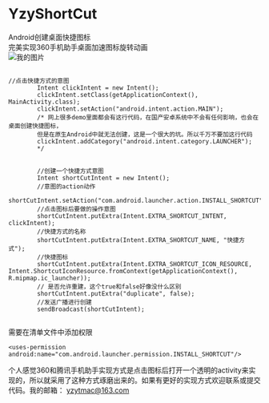 # YzyShortCut
Android创建桌面快捷图标  
完美实现360手机助手桌面加速图标旋转动画  
![](https://github.com/yzytmac/ShortCutDemo/blob/master/device-2017-12-20-212637.gif "我的图片")

```

//点击快捷方式的意图
        Intent clickIntent = new Intent();
        clickIntent.setClass(getApplicationContext(), MainActivity.class);
        clickIntent.setAction("android.intent.action.MAIN");
        /* 网上很多demo里面都会有这行代码，在国产安卓系统中不会有任何影响，也会在桌面创建快捷图标，
        但是在原生Android中就无法创建，这是一个很大的坑。所以千万不要加这行代码
        clickIntent.addCategory("android.intent.category.LAUNCHER");
        */


        //创建一个快捷方式意图
        Intent shortCutIntent = new Intent();
        //意图的action动作
        shortCutIntent.setAction("com.android.launcher.action.INSTALL_SHORTCUT");
        //点击图标后要做的操作意图
        shortCutIntent.putExtra(Intent.EXTRA_SHORTCUT_INTENT, clickIntent);
        //快捷方式的名称
        shortCutIntent.putExtra(Intent.EXTRA_SHORTCUT_NAME, "快捷方式");
        //快捷图标
        shortCutIntent.putExtra(Intent.EXTRA_SHORTCUT_ICON_RESOURCE, Intent.ShortcutIconResource.fromContext(getApplicationContext(), R.mipmap.ic_launcher));
        // 是否允许重建，这个true和false好像没什么区别
        shortCutIntent.putExtra("duplicate", false);
        //发送广播进行创建
        sendBroadcast(shortCutIntent);


```  
需要在清单文件中添加权限  
```
<uses-permission android:name="com.android.launcher.permission.INSTALL_SHORTCUT"/>
```
个人感觉360和腾讯手机助手实现方式是点击图标后打开一个透明的activity来实现的，所以就采用了这种方式琢磨出来的。如果有更好的实现方式欢迎联系或提交代码。我的邮箱： yzytmac@163.com  

